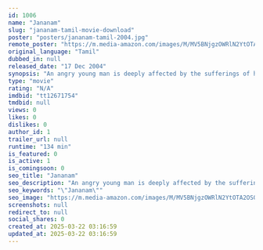 ```yaml
---
id: 1006
name: "Jananam"
slug: "jananam-tamil-movie-download"
poster: "posters/jananam-tamil-2004.jpg"
remote_poster: "https://m.media-amazon.com/images/M/MV5BNjgzOWRlN2YtOTA2OS00MDhmLWFjYzQtZDIxZGIzNjUyNjdiXkEyXkFqcGdeQXVyOTk3NTc2MzE@._V1_SX300.jpg"
original_language: "Tamil"
dubbed_in: null
released_date: "17 Dec 2004"
synopsis: "An angry young man is deeply affected by the sufferings of his friends who struggle to find a job. This leads him to lash out against the corrupt society."
type: "movie"
rating: "N/A"
imdbid: "tt12671754"
tmdbid: null
views: 0
likes: 0
dislikes: 0
author_id: 1
trailer_url: null
runtime: "134 min"
is_featured: 0
is_active: 1
is_comingsoon: 0
seo_title: "Jananam"
seo_description: "An angry young man is deeply affected by the sufferings of his friends who struggle to find a job. This leads him to lash out against the corrupt society."
seo_keywords: "\"Jananam\""
seo_image: "https://m.media-amazon.com/images/M/MV5BNjgzOWRlN2YtOTA2OS00MDhmLWFjYzQtZDIxZGIzNjUyNjdiXkEyXkFqcGdeQXVyOTk3NTc2MzE@._V1_SX300.jpg"
screenshots: null
redirect_to: null
social_shares: 0
created_at: 2025-03-22 03:16:59
updated_at: 2025-03-22 03:16:59
---
```


